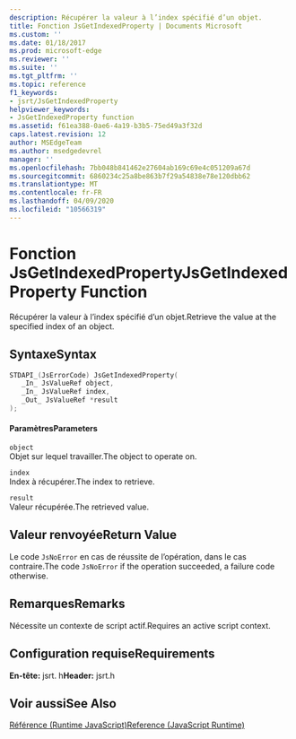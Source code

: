 ```yaml
---
description: Récupérer la valeur à l’index spécifié d’un objet.
title: Fonction JsGetIndexedProperty | Documents Microsoft
ms.custom: ''
ms.date: 01/18/2017
ms.prod: microsoft-edge
ms.reviewer: ''
ms.suite: ''
ms.tgt_pltfrm: ''
ms.topic: reference
f1_keywords:
- jsrt/JsGetIndexedProperty
helpviewer_keywords:
- JsGetIndexedProperty function
ms.assetid: f61ea388-0ae6-4a19-b3b5-75ed49a3f32d
caps.latest.revision: 12
author: MSEdgeTeam
ms.author: msedgedevrel
manager: ''
ms.openlocfilehash: 7bb048b841462e27604ab169c69e4c051209a67d
ms.sourcegitcommit: 6860234c25a8be863b7f29a54838e78e120dbb62
ms.translationtype: MT
ms.contentlocale: fr-FR
ms.lasthandoff: 04/09/2020
ms.locfileid: "10566319"
---
```

# <span data-ttu-id="2b29e-103">Fonction JsGetIndexedProperty</span><span class="sxs-lookup"><span data-stu-id="2b29e-103">JsGetIndexedProperty Function</span></span>
<span data-ttu-id="2b29e-104">Récupérer la valeur à l’index spécifié d’un objet.</span><span class="sxs-lookup"><span data-stu-id="2b29e-104">Retrieve the value at the specified index of an object.</span></span>  
  
## <span data-ttu-id="2b29e-105">Syntaxe</span><span class="sxs-lookup"><span data-stu-id="2b29e-105">Syntax</span></span>  
  
```cpp  
STDAPI_(JsErrorCode) JsGetIndexedProperty(  
   _In_ JsValueRef object,  
   _In_ JsValueRef index,  
   _Out_ JsValueRef *result  
);  
```  
  
#### <span data-ttu-id="2b29e-106">Paramètres</span><span class="sxs-lookup"><span data-stu-id="2b29e-106">Parameters</span></span>  
 `object`  
 <span data-ttu-id="2b29e-107">Objet sur lequel travailler.</span><span class="sxs-lookup"><span data-stu-id="2b29e-107">The object to operate on.</span></span>  
  
 `index`  
 <span data-ttu-id="2b29e-108">Index à récupérer.</span><span class="sxs-lookup"><span data-stu-id="2b29e-108">The index to retrieve.</span></span>  
  
 `result`  
 <span data-ttu-id="2b29e-109">Valeur récupérée.</span><span class="sxs-lookup"><span data-stu-id="2b29e-109">The retrieved value.</span></span>  
  
## <span data-ttu-id="2b29e-110">Valeur renvoyée</span><span class="sxs-lookup"><span data-stu-id="2b29e-110">Return Value</span></span>  
 <span data-ttu-id="2b29e-111">Le code `JsNoError` en cas de réussite de l’opération, dans le cas contraire.</span><span class="sxs-lookup"><span data-stu-id="2b29e-111">The code `JsNoError` if the operation succeeded, a failure code otherwise.</span></span>  
  
## <span data-ttu-id="2b29e-112">Remarques</span><span class="sxs-lookup"><span data-stu-id="2b29e-112">Remarks</span></span>  
 <span data-ttu-id="2b29e-113">Nécessite un contexte de script actif.</span><span class="sxs-lookup"><span data-stu-id="2b29e-113">Requires an active script context.</span></span>  
  
## <span data-ttu-id="2b29e-114">Configuration requise</span><span class="sxs-lookup"><span data-stu-id="2b29e-114">Requirements</span></span>  
 <span data-ttu-id="2b29e-115">**En-tête:** jsrt. h</span><span class="sxs-lookup"><span data-stu-id="2b29e-115">**Header:** jsrt.h</span></span>  
  
## <span data-ttu-id="2b29e-116">Voir aussi</span><span class="sxs-lookup"><span data-stu-id="2b29e-116">See Also</span></span>  
 [<span data-ttu-id="2b29e-117">Référence (Runtime JavaScript)</span><span class="sxs-lookup"><span data-stu-id="2b29e-117">Reference (JavaScript Runtime)</span></span>](../chakra-hosting/reference-javascript-runtime.md)